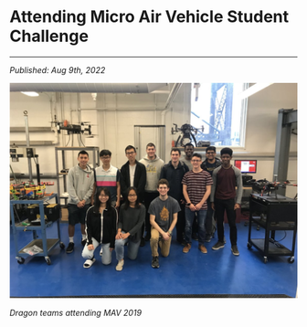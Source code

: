 # Attending Micro Air Vehicle Student Challenge 
---
*Published: Aug 9th, 2022*

![Dragon teams attending MAV 2019](https://raw.githubusercontent.com/AriNguyen/aringuyen.github.io/00c2dd7fa8e4b79ee1e94cdef111c8cd3a675549/src/assets/blogs/blog4/teamDragons.png)

*Dragon teams attending MAV 2019*

